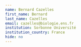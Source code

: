 ```yaml
---
name: Bernard Cazelles
first_name: Bernard
last_name: Cazelles
email: cazelles@biologie.ens.fr
institution: Sorbonne Université
institution_country: France
hide: no
---
```


